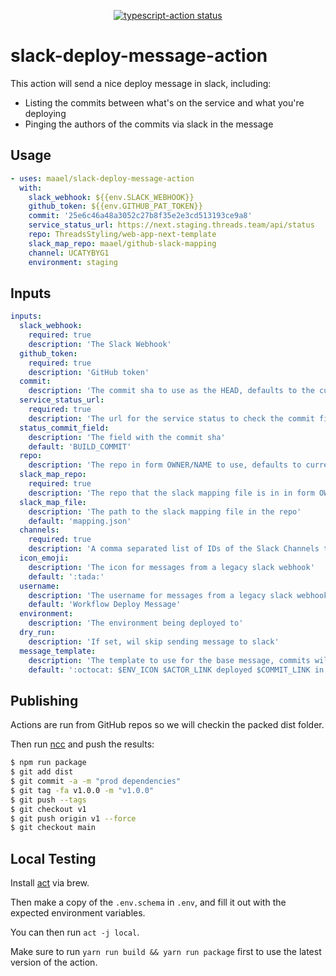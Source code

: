 <p align="center">
  <a href="https://github.com/actions/typescript-action/actions"><img alt="typescript-action status" src="https://github.com/actions/typescript-action/workflows/build-test/badge.svg"></a>
</p>

# slack-deploy-message-action

This action will send a nice deploy message in slack, including:

- Listing the commits between what's on the service and what you're deploying
- Pinging the authors of the commits via slack in the message

## Usage

```yml
- uses: maael/slack-deploy-message-action
  with:
    slack_webhook: ${{env.SLACK_WEBHOOK}}
    github_token: ${{env.GITHUB_PAT_TOKEN}}
    commit: '25e6c46a48a3052c27b8f35e2e3cd513193ce9a8'
    service_status_url: https://next.staging.threads.team/api/status
    repo: ThreadsStyling/web-app-next-template
    slack_map_repo: maael/github-slack-mapping
    channel: UCATYBYG1
    environment: staging
```


## Inputs

```yml
inputs:
  slack_webhook:
    required: true
    description: 'The Slack Webhook'
  github_token:
    required: true
    description: 'GitHub token'
  commit:
    description: 'The commit sha to use as the HEAD, defaults to the current sha'
  service_status_url:
    required: true
    description: 'The url for the service status to check the commit field of'
  status_commit_field:
    description: 'The field with the commit sha'
    default: 'BUILD_COMMIT'
  repo:
    description: 'The repo in form OWNER/NAME to use, defaults to current'
  slack_map_repo:
    required: true
    description: 'The repo that the slack mapping file is in in form OWNER/NAME'
  slack_map_file:
    description: 'The path to the slack mapping file in the repo'
    default: 'mapping.json'
  channels:
    required: true
    description: 'A comma separated list of IDs of the Slack Channels to send to'
  icon_emoji:
    description: 'The icon for messages from a legacy slack webhook'
    default: ':tada:'
  username:
    description: 'The username for messages from a legacy slack webhook'
    default: 'Workflow Deploy Message'
  environment:
    description: 'The environment being deployed to'
  dry_run:
    description: 'If set, wil skip sending message to slack'
  message_template:
    description: 'The template to use for the base message, commits will be added as context blocks'
    default: ':octocat: $ENV_ICON $ACTOR_LINK deployed $COMMIT_LINK in $REPO_LINK to $ENV_LINK'
```

## Publishing

Actions are run from GitHub repos so we will checkin the packed dist folder.

Then run [ncc](https://github.com/zeit/ncc) and push the results:
```bash
$ npm run package
$ git add dist
$ git commit -a -m "prod dependencies"
$ git tag -fa v1.0.0 -m "v1.0.0"
$ git push --tags
$ git checkout v1
$ git push origin v1 --force
$ git checkout main
```

## Local Testing

Install [act](https://github.com/nektos/act) via brew.

Then make a copy of the `.env.schema` in `.env`, and fill it out with the expected environment variables.

You can then run `act -j local`.

Make sure to run `yarn run build && yarn run package` first to use the latest version of the action.
